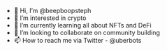 - 👋 Hi, I’m @beepboopsteph
- 👀 I’m interested in crypto
- 🌱 I’m currently learning all about NFTs and DeFi
- 💞️ I’m looking to collaborate on community building
- 📫 How to reach me via Twitter - @uberbots

<!---
beepboopsteph/beepboopsteph is a ✨ special ✨ repository because its `README.md` (this file) appears on your GitHub profile.
You can click the Preview link to take a look at your changes.
--->
